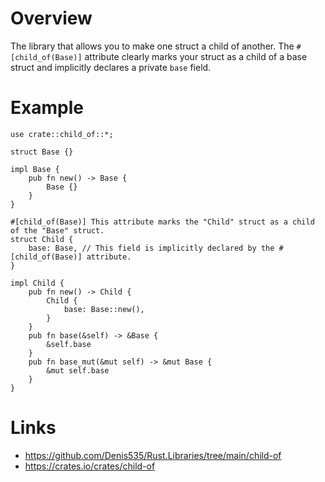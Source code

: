 # Overview

The library that allows you to make one struct a child of another.
The ```#[child_of(Base)]``` attribute clearly marks your struct as a child of a base struct and implicitly declares a private ```base``` field.

# Example

```
use crate::child_of::*;

struct Base {}

impl Base {
    pub fn new() -> Base {
        Base {}
    }
}

#[child_of(Base)] This attribute marks the "Child" struct as a child of the "Base" struct.
struct Child {
    base: Base, // This field is implicitly declared by the #[child_of(Base)] attribute.
}

impl Child {
    pub fn new() -> Child {
        Child {
            base: Base::new(),
        }
    }
    pub fn base(&self) -> &Base {
        &self.base
    }
    pub fn base_mut(&mut self) -> &mut Base {
        &mut self.base
    }
}
```

# Links

- https://github.com/Denis535/Rust.Libraries/tree/main/child-of
- https://crates.io/crates/child-of
